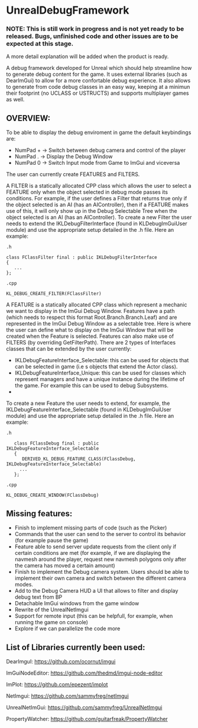# UnrealDebugFramework
### NOTE: This is still work in progress and is not yet ready to be released. Bugs, unfinished code and other issues are to be expected at this stage.
A more detail explanation will be added when the product is ready.

A debug framework developed for Unreal which should help streamline how to generate debug content for the game.
It uses external libraries (such as DearImGui) to allow for a more confortable debug experience.
It also allows to generate from code debug classes in an easy way, keeping at a minimun their footprint (no UCLASS or USTRUCTS) and supports multiplayer games as well.

## OVERVIEW:
To be able to display the debug enviroment in game the default keybindings are:
- NumPad + -> Switch between debug camera and control of the player
- NumPad . -> Display the Debug Window
- NumPad 0 -> Switch Input mode from Game to ImGui and viceversa
  
The user can currently create FEATURES and FILTERS.

A FILTER is a statically allocated CPP class which allows the user to select a FEATURE only when the object selected in debug mode passes its conditions.
For example, if the user defines a Filter that returns true only if the object selected is an AI (has an AIController), then if a FEATURE makes use of this, it will only show up in the Debug Selectable Tree when the object selected is an AI (has an AIController).
To create a new Filter the user needs to extend the IKLDebugFilterInterface (found in KLDebugImGuiUser module) and use the appropriate setup detailed in the .h file. 
Here an example:

```
.h

class FClassFilter final : public IKLDebugFilterInterface
{
   ...
};

.cpp

KL_DEBUG_CREATE_FILTER(FClassFilter)

```
A FEATURE is a statically allocated CPP class which represent a mechanic we want to display in the ImGui Debug Window.
Features have a path (which needs to respect this format Root.Branch.Branch.Leaf) and are represented in the ImGui Debug Window as a selectable tree.
Here is where the user can define what to display on the ImGui Window that will be created when the Feature is selected.
Features can also make use of FILTERS (by overriding GetFilterPath).
There are 2 types of Interfaces classes that can be extended by the user currently:
  - IKLDebugFeatureInterface_Selectable: this can be used for objects that can be selected in game (i.e s objects that extend the Actor class).
  - IKLDebugFeatureInterface_Unique: this can be used for classes which represent managers and have a unique instance during the lifetime of the game. For example this can be used to debug Subsystems.
  - 
To create a new Feature the user needs to extend, for example, the IKLDebugFeatureInterface_Selectable (found in KLDebugImGuiUser module) and use the appropriate setup detailed in the .h file. Here an example:

```
.h

   class FClassDebug final : public IKLDebugFeatureInterface_Selectable
   {
      DERIVED_KL_DEBUG_FEATURE_CLASS(FClassDebug, IKLDebugFeatureInterface_Selectable)
     ...
   };

.cpp

KL_DEBUG_CREATE_WINDOW(FClassDebug)
```

## Missing features: 
- Finish to implement missing parts of code (such as the Picker)
- Commands that the user can send to the server to control its behavior (for example pause the game)
- Feature able to send server update requests from the client only if certain conditions are met (for example, if we are displaying the navmesh around the player, request new navmesh polygons only after the camera has moved a certain amount)
- Finish to implement the Debug camera system. Users should be able to implement their own camera and switch between the different camera modes.
- Add to the Debug Camera HUD a UI that allows to filter and display debug text from BP 
- Detachable ImGui windows from the game window
- Rewrite of the UnrealNetImgui
- Support for remote input (this can be helpfull, for example, when running the game on console)
- Explore if we can parallelize the code more

## List of Libraries currently been used:

DearImguI: https://github.com/ocornut/imgui

ImGuiNodeEditor: https://github.com/thedmd/imgui-node-editor

ImPlot: https://github.com/epezent/implot

NetImgui: https://github.com/sammyfreg/netImgui

UnrealNetImGui: https://github.com/sammyfreg/UnrealNetImgui

PropertyWatcher: https://github.com/guitarfreak/PropertyWatcher
